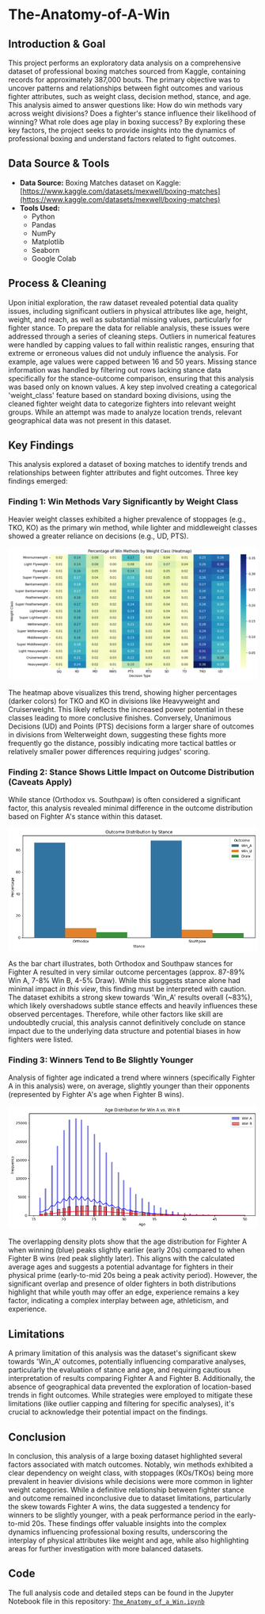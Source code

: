 # The-Anatomy-of-A-Win

## Introduction & Goal

This project performs an exploratory data analysis on a comprehensive dataset of professional boxing matches sourced from Kaggle, containing records for approximately 387,000 bouts. The primary objective was to uncover patterns and relationships between fight outcomes and various fighter attributes, such as weight class, decision method, stance, and age. This analysis aimed to answer questions like: How do win methods vary across weight divisions? Does a fighter's stance influence their likelihood of winning? What role does age play in boxing success? By exploring these key factors, the project seeks to provide insights into the dynamics of professional boxing and understand factors related to fight outcomes.

## Data Source & Tools

* **Data Source:** Boxing Matches dataset on Kaggle: [https://www.kaggle.com/datasets/mexwell/boxing-matches](https://www.kaggle.com/datasets/mexwell/boxing-matches)
* **Tools Used:**
    * Python
    * Pandas
    * NumPy
    * Matplotlib
    * Seaborn
    * Google Colab

## Process & Cleaning

Upon initial exploration, the raw dataset revealed potential data quality issues, including significant outliers in physical attributes like age, height, weight, and reach, as well as substantial missing values, particularly for fighter stance. To prepare the data for reliable analysis, these issues were addressed through a series of cleaning steps. Outliers in numerical features were handled by capping values to fall within realistic ranges, ensuring that extreme or erroneous values did not unduly influence the analysis. For example, age values were capped between 16 and 50 years. Missing stance information was handled by filtering out rows lacking stance data specifically for the stance-outcome comparison, ensuring that this analysis was based only on known values. A key step involved creating a categorical 'weight_class' feature based on standard boxing divisions, using the cleaned fighter weight data to categorize fighters into relevant weight groups. While an attempt was made to analyze location trends, relevant geographical data was not present in this dataset.

## Key Findings

This analysis explored a dataset of boxing matches to identify trends and relationships between fighter attributes and fight outcomes. Three key findings emerged:

### Finding 1: Win Methods Vary Significantly by Weight Class

Heavier weight classes exhibited a higher prevalence of stoppages (e.g., TKO, KO) as the primary win method, while lighter and middleweight classes showed a greater reliance on decisions (e.g., UD, PTS).

![Heatmap showing win methods by weight class](images/plot1AOW.png)

The heatmap above visualizes this trend, showing higher percentages (darker colors) for TKO and KO in divisions like Heavyweight and Cruiserweight. This likely reflects the increased power potential in these classes leading to more conclusive finishes. Conversely, Unanimous Decisions (UD) and Points (PTS) decisions form a larger share of outcomes in divisions from Welterweight down, suggesting these fights more frequently go the distance, possibly indicating more tactical battles or relatively smaller power differences requiring judges' scoring.

### Finding 2: Stance Shows Little Impact on Outcome Distribution (Caveats Apply)

While stance (Orthodox vs. Southpaw) is often considered a significant factor, this analysis revealed minimal difference in the outcome distribution based on Fighter A's stance within this dataset.

![Bar chart showing outcome distribution by stance](images/plot5AOW.png)

As the bar chart illustrates, both Orthodox and Southpaw stances for Fighter A resulted in very similar outcome percentages (approx. 87-89% Win A, 7-8% Win B, 4-5% Draw). While this suggests stance alone had minimal impact *in this view*, this finding must be interpreted with caution. The dataset exhibits a strong skew towards 'Win_A' results overall (~83%), which likely overshadows subtle stance effects and heavily influences these observed percentages. Therefore, while other factors like skill are undoubtedly crucial, this analysis cannot definitively conclude on stance impact due to the underlying data structure and potential biases in how fighters were listed.

### Finding 3: Winners Tend to Be Slightly Younger

Analysis of fighter age indicated a trend where winners (specifically Fighter A in this analysis) were, on average, slightly younger than their opponents (represented by Fighter A's age when Fighter B wins).

![Histogram comparing age distribution for winners vs losers](images/plot4AOW.png)

The overlapping density plots show that the age distribution for Fighter A when winning (blue) peaks slightly earlier (early 20s) compared to when Fighter B wins (red peak slightly later). This aligns with the calculated average ages and suggests a potential advantage for fighters in their physical prime (early-to-mid 20s being a peak activity period). However, the significant overlap and presence of older fighters in both distributions highlight that while youth may offer an edge, experience remains a key factor, indicating a complex interplay between age, athleticism, and experience.

## Limitations

A primary limitation of this analysis was the dataset's significant skew towards 'Win_A' outcomes, potentially influencing comparative analyses, particularly the evaluation of stance and age, and requiring cautious interpretation of results comparing Fighter A and Fighter B. Additionally, the absence of geographical data prevented the exploration of location-based trends in fight outcomes. While strategies were employed to mitigate these limitations (like outlier capping and filtering for specific analyses), it's crucial to acknowledge their potential impact on the findings.

## Conclusion

In conclusion, this analysis of a large boxing dataset highlighted several factors associated with match outcomes. Notably, win methods exhibited a clear dependency on weight class, with stoppages (KOs/TKOs) being more prevalent in heavier divisions while decisions were more common in lighter weight categories. While a definitive relationship between fighter stance and outcome remained inconclusive due to dataset limitations, particularly the skew towards Fighter A wins, the data suggested a tendency for winners to be slightly younger, with a peak performance period in the early-to-mid 20s. These findings offer valuable insights into the complex dynamics influencing professional boxing results, underscoring the interplay of physical attributes like weight and age, while also highlighting areas for further investigation with more balanced datasets.

## Code

The full analysis code and detailed steps can be found in the Jupyter Notebook file in this repository:
[`The_Anatomy_of_a_Win.ipynb`](The_Anatomy_of_a_Win.ipynb)
